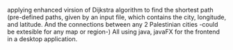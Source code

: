 applying enhanced virsion of Dijkstra algorithm to find the shortest path (pre-defined paths, given by an input file, which contains the city, longitude, and latitude. And the connections between any 2 Palestinian cities -could be extesible for any map or region-) 
All using java, javaFX for the frontend in a desktop application.
